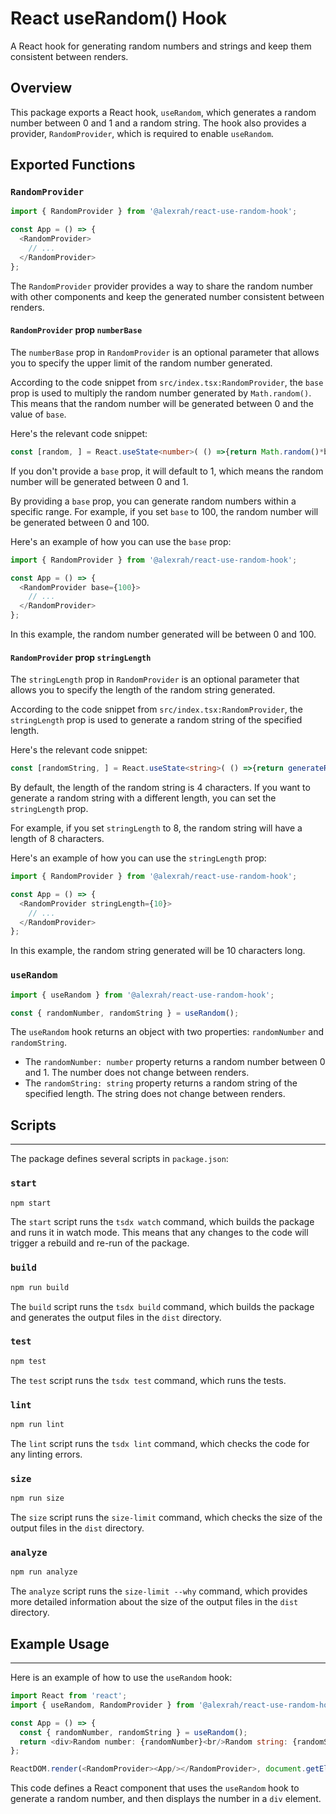 # React useRandom() Hook

A React hook for generating random numbers and strings and keep them consistent between renders.

## Overview

This package exports a React hook, `useRandom`, which generates a random number between 0 and 1 and a random string. The hook also provides a provider, `RandomProvider`, which is required to enable `useRandom`.

## Exported Functions

### `RandomProvider`

```typescript
import { RandomProvider } from '@alexrah/react-use-random-hook';

const App = () => {
  <RandomProvider>
    // ...
  </RandomProvider>
};
```

The `RandomProvider` provider provides a way to share the random number with other components and keep the generated number consistent between renders.

#### `RandomProvider` prop `numberBase`

The `numberBase` prop in `RandomProvider` is an optional parameter that allows you to specify the upper limit of the random number generated.

According to the code snippet from `src/index.tsx:RandomProvider`, the `base` prop is used to multiply the random number generated by `Math.random()`. This means that the random number will be generated between 0 and the value of `base`.

Here's the relevant code snippet:
```typescript
const [random, ] = React.useState<number>( () =>{return Math.random()*base});
```
If you don't provide a `base` prop, it will default to 1, which means the random number will be generated between 0 and 1.

By providing a `base` prop, you can generate random numbers within a specific range. For example, if you set `base` to 100, the random number will be generated between 0 and 100.

Here's an example of how you can use the `base` prop:
```typescript
import { RandomProvider } from '@alexrah/react-use-random-hook';

const App = () => {
  <RandomProvider base={100}>
    // ...
  </RandomProvider>
};
```
In this example, the random number generated will be between 0 and 100.

#### `RandomProvider` prop `stringLength`

The `stringLength` prop in `RandomProvider` is an optional parameter that allows you to specify the length of the random string generated.

According to the code snippet from `src/index.tsx:RandomProvider`, the `stringLength` prop is used to generate a random string of the specified length.

Here's the relevant code snippet:
```typescript
const [randomString, ] = React.useState<string>( () =>{return generateRandomString(stringLength)});
```

By default, the length of the random string is 4 characters. If you want to generate a random string with a different length, you can set the `stringLength` prop.

For example, if you set `stringLength` to 8, the random string will have a length of 8 characters.

Here's an example of how you can use the `stringLength` prop:
```typescript
import { RandomProvider } from '@alexrah/react-use-random-hook';

const App = () => {
  <RandomProvider stringLength={10}>
    // ...
  </RandomProvider>
};
```
In this example, the random string generated will be 10 characters long.


### `useRandom`

```typescript
import { useRandom } from '@alexrah/react-use-random-hook';

const { randomNumber, randomString } = useRandom();
```

The `useRandom` hook returns an object with two properties: `randomNumber` and `randomString`. 
- The `randomNumber: number` property returns a random number between 0 and 1. The number does not change between renders.
- The `randomString: string` property returns a random string of the specified length. The string does not change between renders.


## Scripts
---------

The package defines several scripts in `package.json`:

### `start`

```bash
npm start
```

The `start` script runs the `tsdx watch` command, which builds the package and runs it in watch mode. This means that any changes to the code will trigger a rebuild and re-run of the package.

### `build`

```bash
npm run build
```

The `build` script runs the `tsdx build` command, which builds the package and generates the output files in the `dist` directory.

### `test`

```bash
npm test
```

The `test` script runs the `tsdx test` command, which runs the tests.

### `lint`

```bash
npm run lint
```

The `lint` script runs the `tsdx lint` command, which checks the code for any linting errors.

### `size`

```bash
npm run size
```

The `size` script runs the `size-limit` command, which checks the size of the output files in the `dist` directory.

### `analyze`

```bash
npm run analyze
```

The `analyze` script runs the `size-limit --why` command, which provides more detailed information about the size of the output files in the `dist` directory.

## Example Usage
---------------

Here is an example of how to use the `useRandom` hook:
```typescript
import React from 'react';
import { useRandom, RandomProvider } from '@alexrah/react-use-random-hook';

const App = () => {
  const { randomNumber, randomString } = useRandom();
  return <div>Random number: {randomNumber}<br/>Random string: {randomString}</div>;
};

ReactDOM.render(<RandomProvider><App/></RandomProvider>, document.getElementById('root'));

```
This code defines a React component that uses the `useRandom` hook to generate a random number, and then displays the number in a `div` element.
